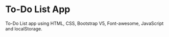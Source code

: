 
# To-Do List App

To-Do List app using HTML, CSS, Bootstrap V5, Font-awesome, JavaScript and localStorage.
